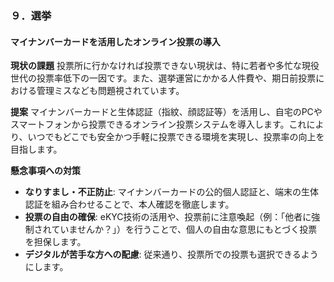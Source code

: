 ### ９．選挙

#### マイナンバーカードを活用したオンライン投票の導入

**現状の課題**
投票所に行かなければ投票できない現状は、特に若者や多忙な現役世代の投票率低下の一因です。また、選挙運営にかかる人件費や、期日前投票における管理ミスなども問題視されています。

**提案**
マイナンバーカードと生体認証（指紋、顔認証等）を活用し、自宅のPCやスマートフォンから投票できるオンライン投票システムを導入します。これにより、いつでもどこでも安全かつ手軽に投票できる環境を実現し、投票率の向上を目指します。

**懸念事項への対策**
- **なりすまし・不正防止**: マイナンバーカードの公的個人認証と、端末の生体認証を組み合わせることで、本人確認を徹底します。
- **投票の自由の確保**: eKYC技術の活用や、投票前に注意喚起（例：「他者に強制されていませんか？」）を行うことで、個人の自由な意思にもとづく投票を担保します。
- **デジタルが苦手な方への配慮**: 従来通り、投票所での投票も選択できるようにします。